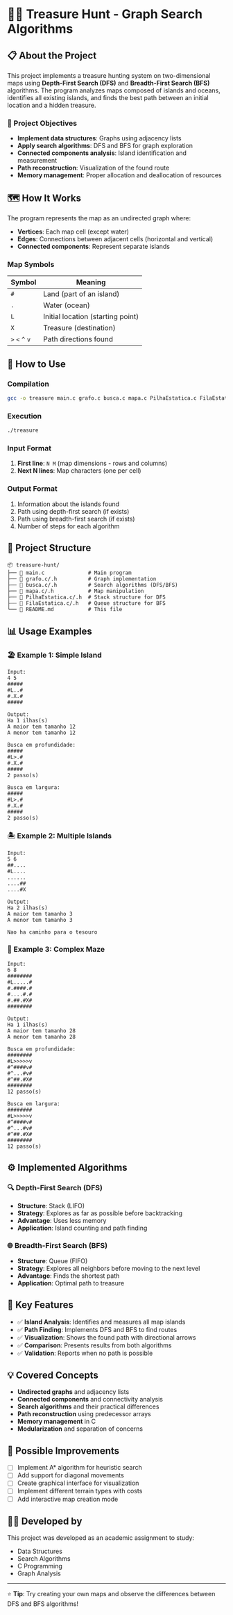 # 🏴‍☠️ Treasure Hunt - Graph Search Algorithms

## 📋 About the Project

This project implements a treasure hunting system on two-dimensional maps using **Depth-First Search (DFS)** and **Breadth-First Search (BFS)** algorithms. The program analyzes maps composed of islands and oceans, identifies all existing islands, and finds the best path between an initial location and a hidden treasure.

### 🎯 Project Objectives

- **Implement data structures**: Graphs using adjacency lists
- **Apply search algorithms**: DFS and BFS for graph exploration
- **Connected components analysis**: Island identification and measurement
- **Path reconstruction**: Visualization of the found route
- **Memory management**: Proper allocation and deallocation of resources

## 🗺️ How It Works

The program represents the map as an undirected graph where:

- **Vertices**: Each map cell (except water)
- **Edges**: Connections between adjacent cells (horizontal and vertical)
- **Connected components**: Represent separate islands

### Map Symbols

| Symbol | Meaning |
|---------|-------------|
| `#` | Land (part of an island) |
| `.` | Water (ocean) |
| `L` | Initial location (starting point) |
| `X` | Treasure (destination) |
| `>` `<` `^` `v` | Path directions found |

## 🚀 How to Use

### Compilation

```bash
gcc -o treasure main.c grafo.c busca.c mapa.c PilhaEstatica.c FilaEstatica.c
```

### Execution

```bash
./treasure
```

### Input Format

1. **First line**: `N M` (map dimensions - rows and columns)
2. **Next N lines**: Map characters (one per cell)

### Output Format

1. Information about the islands found
2. Path using depth-first search (if exists)
3. Path using breadth-first search (if exists)
4. Number of steps for each algorithm

## 📁 Project Structure

```
📦 treasure-hunt/
├── 📄 main.c              # Main program
├── 📄 grafo.c/.h          # Graph implementation
├── 📄 busca.c/.h          # Search algorithms (DFS/BFS)
├── 📄 mapa.c/.h           # Map manipulation
├── 📄 PilhaEstatica.c/.h  # Stack structure for DFS
├── 📄 FilaEstatica.c/.h   # Queue structure for BFS
└── 📄 README.md           # This file
```

## 📊 Usage Examples

### 🏖️ Example 1: Simple Island
```
Input:
4 5
#####
#L..#
#.X.#
#####

Output:
Ha 1 ilhas(s)
A maior tem tamanho 12
A menor tem tamanho 12

Busca em profundidade:
#####
#L>.#
#.X.#
#####
2 passo(s)

Busca em largura:
#####
#L>.#
#.X.#
#####
2 passo(s)
```

### 🏝️ Example 2: Multiple Islands
```
Input:
5 6
##....
#L....
......
....##
....#X

Output:
Ha 2 ilhas(s)
A maior tem tamanho 3
A menor tem tamanho 3

Nao ha caminho para o tesouro
```

### 🌊 Example 3: Complex Maze
```
Input:
6 8
########
#L.....#
#.####.#
#....#.#
#.##.#X#
########

Output:
Ha 1 ilhas(s)
A maior tem tamanho 28
A menor tem tamanho 28

Busca em profundidade:
########
#L>>>>>v
#^####v#
#^...#v#
#^##.#X#
########
12 passo(s)

Busca em largura:
########
#L>>>>>v
#^####v#
#^...#v#
#^##.#X#
########
12 passo(s)
```

## ⚙️ Implemented Algorithms

### 🔍 Depth-First Search (DFS)
- **Structure**: Stack (LIFO)
- **Strategy**: Explores as far as possible before backtracking
- **Advantage**: Uses less memory
- **Application**: Island counting and path finding

### 🌐 Breadth-First Search (BFS)
- **Structure**: Queue (FIFO)
- **Strategy**: Explores all neighbors before moving to the next level
- **Advantage**: Finds the shortest path
- **Application**: Optimal path to treasure

## 🧩 Key Features

- ✅ **Island Analysis**: Identifies and measures all map islands
- ✅ **Path Finding**: Implements DFS and BFS to find routes
- ✅ **Visualization**: Shows the found path with directional arrows
- ✅ **Comparison**: Presents results from both algorithms
- ✅ **Validation**: Reports when no path is possible

## 💡 Covered Concepts

- **Undirected graphs** and adjacency lists
- **Connected components** and connectivity analysis
- **Search algorithms** and their practical differences
- **Path reconstruction** using predecessor arrays
- **Memory management** in C
- **Modularization** and separation of concerns

## 🔧 Possible Improvements

- [ ] Implement A* algorithm for heuristic search
- [ ] Add support for diagonal movements
- [ ] Create graphical interface for visualization
- [ ] Implement different terrain types with costs
- [ ] Add interactive map creation mode

## 👨‍💻 Developed by

This project was developed as an academic assignment to study:
- Data Structures
- Search Algorithms
- C Programming
- Graph Analysis

---

⭐ **Tip**: Try creating your own maps and observe the differences between DFS and BFS algorithms!
